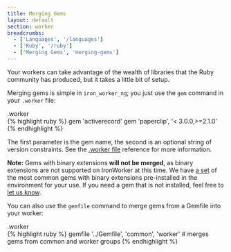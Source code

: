 ```yaml
---
title: Merging Gems
layout: default
section: worker
breadcrumbs:
  - ['Languages', '/languages']
  - ['Ruby', '/ruby']
  - ['Merging Gems', 'merging-gems']
---
```


Your workers can take advantage of the wealth of libraries that the Ruby community 
has produced, but it takes a little bit of setup.

Merging gems is simple in `iron_worker_ng`; you just use the `gem` command in your `.worker` file:

<figcaption><span>.worker </span></figcaption>
{% highlight ruby %}
gem 'activerecord'
gem 'paperclip', '< 3.0.0,>=2.1.0'
{% endhighlight %}

The first parameter is the gem name, the second is an optional string of version 
constraints. See the [.worker file](/worker/reference/dotworker) reference for more information.

**Note:** Gems with binary extensions **will not be merged**, as binary extensions are 
not supported on IronWorker at this time. We have [a set](/worker/languages/ruby/#environment) 
of the most common gems with binary extensions pre-installed in the environment 
for your use. If you need a gem that is not installed, feel free to [let us know](http://get.iron.io/chat).

You can also use the `gemfile` command to merge gems from a Gemfile 
into your worker:

<figcaption><span>.worker </span></figcaption>
{% highlight ruby %}
gemfile '../Gemfile', 'common', 'worker' # merges gems from common and worker groups
{% endhighlight %}
